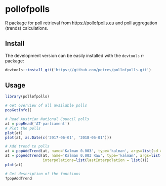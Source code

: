 # pollofpolls
R package for poll retrieval from https://pollofpolls.eu and poll aggregation (trends) calculations.

## Install

The development version can be easily installed with the ``devtools`` r-package:

```r
devtools::install_git('https://github.com/petres/pollofpolls.git')
```

## Usage

```r
library(pollofpolls)

# Get overview of all available polls
popGetInfo()

# Read Austrian National Council polls
at = popRead('AT-parliament')
# Plot the polls
plot(at)
plot(at, as.Date(c('2017-06-01', '2018-06-01')))

# Add trend to polls
at = popAddTrend(at, name='Kalman 0.003', type='kalman', args=list(sd = 0.003))
at = popAddTrend(at, name='Kalman 0.003 Raw', type='kalman', args=list(sd = 0.003), 
                 interpolations=list(lastInterpolation = list()))
plot(at)

# Get description of the functions
?popAddTrend
```

